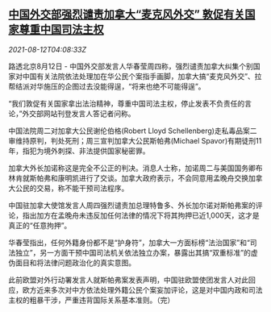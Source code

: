 <!--1628742662000-->
[中国外交部强烈谴责加拿大“麦克风外交” 敦促有关国家尊重中国司法主权](https://cn.reuters.com/article/china-canada-response-0812-thur-idCNKBS2FD09N)
------

<div><i>2021-08-12T04:08:33Z</i></div><p>路透北京8月12日 - 中国外交部发言人华春莹周四称，强烈谴责加拿大纠集个别国家对中国有关法院依法处理加在华公民个案指手画脚，加拿大搞“麦克风外交”、拉帮结派对华施压的企图过去没能得逞，“将来也绝不可能得逞”。</p><p>“我们敦促有关国家拿出法治精神，尊重中国司法主权，停止发表不负责任的言论，”外交部网站刊登发言人答记者问称。</p><p>中国法院周二对加拿大公民谢伦伯格(Robert Lloyd Schellenberg)走私毒品案二审维持原判，判处死刑；周三宣判加拿大公民斯帕弗(Michael Spavor)有期徒刑11年，指犯为境外刺探、非法提供国家秘密罪。</p><p>加拿大外长加诺称这是完全不公正的判决。消息人士称，加诺周二与美国国务卿布林肯就斯帕弗和康明凯进行了交谈。加拿大政府表示，不会同意用孟晚舟交换加拿大公民的交易，称不能干预司法程序。</p><p>中国驻加拿大使馆发言人周四强烈谴责加总理特鲁多、外长加尔诺对斯帕弗案的评论，指出加方在孟晚舟未违反加任何法律的情况下将其拘押已近1,000天，这才是真正的“任意拘押”。</p><p>华春莹指出，任何外籍身份都不是“护身符”，加拿大一方面标榜“法治国家”和“司法独立”，另一方面干预中国司法机关依法独立办案，暴露出其搞“双重标准”的虚伪面目和将法律问题政治化的真实意图。</p><p>此前欧盟对外行动署发言人就斯帕弗案发表声明，中国驻欧盟使团发言人对此回应，欧方近来多次对中方依法处理外籍公民个案妄加评论，这是对中国内政和司法主权的粗暴干涉，严重违背国际关系基本准则。（完）</p>
